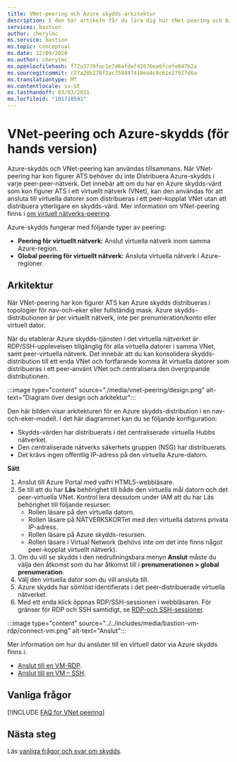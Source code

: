 ```yaml
---
title: VNet-peering och Azure skydds-arkitektur
description: I den här artikeln får du lära dig hur VNet-peering och Azure-skydds kan användas tillsammans för att ansluta till virtuella datorer.
services: bastion
author: cherylmc
ms.service: bastion
ms.topic: conceptual
ms.date: 12/09/2020
ms.author: cherylmc
ms.openlocfilehash: f72a3739fac1e7d6afdafd2676ea6fcefe847b2a
ms.sourcegitcommit: c27a20b278f2ac758447418ea4c8c61e27927d6a
ms.translationtype: MT
ms.contentlocale: sv-SE
ms.lasthandoff: 03/03/2021
ms.locfileid: "101710591"
---
```

# <a name="vnet-peering-and-azure-bastion-preview"></a>VNet-peering och Azure-skydds (för hands version)

Azure-skydds och VNet-peering kan användas tillsammans. När VNet-peering har kon figurer ATS behöver du inte Distribuera Azure-skydds i varje peer-peer-nätverk. Det innebär att om du har en Azure skydds-värd som kon figurer ATS i ett virtuellt nätverk (VNet), kan den användas för att ansluta till virtuella datorer som distribueras i ett peer-kopplat VNet utan att distribuera ytterligare en skydds-värd. Mer information om VNet-peering finns i [om virtuell nätverks-peering](../virtual-network/virtual-network-peering-overview.md).

Azure-skydds fungerar med följande typer av peering:

* **Peering för virtuellt nätverk:** Anslut virtuella nätverk inom samma Azure-region.
* **Global peering för virtuellt nätverk:** Ansluta virtuella nätverk i Azure-regioner.

## <a name="architecture"></a>Arkitektur

När VNet-peering har kon figurer ATS kan Azure skydds distribueras i topologier för nav-och-eker eller fullständig mask. Azure skydds-distributionen är per virtuellt nätverk, inte per prenumeration/konto eller virtuell dator.

När du etablerar Azure skydds-tjänsten i det virtuella nätverket är RDP/SSH-upplevelsen tillgänglig för alla virtuella datorer i samma VNet, samt peer-virtuella nätverk. Det innebär att du kan konsolidera skydds-distribution till ett enda VNet och fortfarande komma åt virtuella datorer som distribueras i ett peer-använt VNet och centralisera den övergripande distributionen.

:::image type="content" source="./media/vnet-peering/design.png" alt-text="Diagram över design och arkitektur":::

Den här bilden visar arkitekturen för en Azure skydds-distribution i en nav-och-eker-modell. I det här diagrammet kan du se följande konfiguration:

* Skydds-värden har distribuerats i det centraliserade virtuella Hubbs nätverket.
* Den centraliserade nätverks säkerhets gruppen (NSG) har distribuerats.
* Det krävs ingen offentlig IP-adress på den virtuella Azure-datorn.

**Sätt**

1. Anslut till Azure Portal med valfri HTML5-webbläsare.
2. Se till att du har **Läs** behörighet till både den virtuella mål datorn och det peer-virtuella VNet. Kontrol lera dessutom under IAM att du har Läs behörighet till följande resurser:
   * Rollen läsare på den virtuella datorn.
   * Rollen läsare på NÄTVERKSKORTet med den virtuella datorns privata IP-adress.
   * Rollen läsare på Azure skydds-resursen.
   * Rollen läsare i Virtual Network (behövs inte om det inte finns något peer-kopplat virtuellt nätverk).
3. Om du vill se skydds i den nedrullningsbara menyn **Anslut** måste du välja den åtkomst som du har åtkomst till i **prenumerationen > global prenumeration**.
4. Välj den virtuella dator som du vill ansluta till.
5. Azure skydds har sömlöst identifierats i det peer-distribuerade virtuella nätverket.
6. Med ett enda klick öppnas RDP/SSH-sessionen i webbläsaren. För gränser för RDP och SSH samtidigt, se [RDP-och SSH-sessioner](bastion-faq.md#limits).

  :::image type="content" source="../../includes/media/bastion-vm-rdp/connect-vm.png" alt-text="Anslut":::

   Mer information om hur du ansluter till en virtuell dator via Azure skydds finns i:

   * [Anslut till en VM-RDP](bastion-connect-vm-rdp.md).
   * [Anslut till en VM – SSH](bastion-connect-vm-ssh.md).

## <a name="faq"></a>Vanliga frågor

[!INCLUDE [FAQ for VNet peering](../../includes/bastion-faq-peering-include.md)]

## <a name="next-steps"></a>Nästa steg

Läs [vanliga frågor och svar om skydds](bastion-faq.md).
